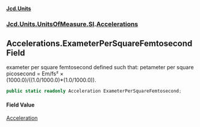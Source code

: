 #### [Jcd.Units](index.md 'index')
### [Jcd.Units.UnitsOfMeasure.SI](Jcd.Units.UnitsOfMeasure.SI.md 'Jcd.Units.UnitsOfMeasure.SI').[Accelerations](Accelerations.md 'Jcd.Units.UnitsOfMeasure.SI.Accelerations')

## Accelerations.ExameterPerSquareFemtosecond Field

exameter per square femtosecond defined such that: petameter per square picosecond = Em/fs² ×  
(1000.0)/((1.0/1000.0)*(1.0/1000.0)).

```csharp
public static readonly Acceleration ExameterPerSquareFemtosecond;
```

#### Field Value
[Acceleration](Acceleration.md 'Jcd.Units.UnitTypes.Acceleration')